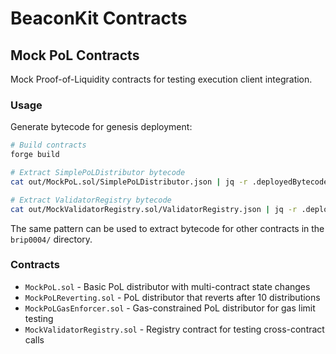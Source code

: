 # BeaconKit Contracts

## Mock PoL Contracts

Mock Proof-of-Liquidity contracts for testing execution client integration.

### Usage

Generate bytecode for genesis deployment:

```bash
# Build contracts
forge build

# Extract SimplePoLDistributor bytecode
cat out/MockPoL.sol/SimplePoLDistributor.json | jq -r .deployedBytecode.object

# Extract ValidatorRegistry bytecode
cat out/MockValidatorRegistry.sol/ValidatorRegistry.json | jq -r .deployedBytecode.object
```

The same pattern can be used to extract bytecode for other contracts in the
`brip0004/` directory.

### Contracts

- `MockPoL.sol` - Basic PoL distributor with multi-contract state changes
- `MockPoLReverting.sol` - PoL distributor that reverts after 10 distributions
- `MockPoLGasEnforcer.sol` - Gas-constrained PoL distributor for gas limit testing
- `MockValidatorRegistry.sol` - Registry contract for testing cross-contract calls

